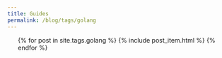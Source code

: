 ```yaml
---
title: Guides
permalink: /blog/tags/golang
---
```

<ul class="artlist hotsearch">
{% for post in site.tags.golang %}
{% include post_item.html %}
{% endfor %}
</ul>